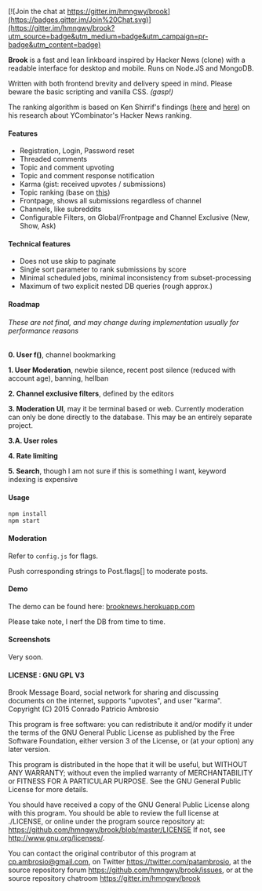 [![Join the chat at https://gitter.im/hmngwy/brook](https://badges.gitter.im/Join%20Chat.svg)](https://gitter.im/hmngwy/brook?utm_source=badge&utm_medium=badge&utm_campaign=pr-badge&utm_content=badge)

**Brook** is a fast and lean linkboard inspired by Hacker News (clone) with a readable interface for desktop and mobile. Runs on Node.JS and MongoDB.

Written with both frontend brevity and delivery speed in mind. Please beware the basic scripting and vanilla CSS. *(gasp!)*

The ranking algorithm is based on Ken Shirrif's findings ([here](http://www.righto.com/2013/11/how-hacker-news-ranking-really-works.html) and [here](http://www.righto.com/2009/06/how-does-newsyc-ranking-work.html)) on his research about YCombinator's Hacker News ranking.

#### Features

- Registration, Login, Password reset
- Threaded comments
- Topic and comment upvoting
- Topic and comment response notification
- Karma (gist: received upvotes / submissions)
- Topic ranking (base on [this](http://www.righto.com/2013/11/how-hacker-news-ranking-really-works.html))
- Frontpage, shows all submissions regardless of channel
- Channels, like subreddits
- Configurable Filters, on Global/Frontpage and Channel Exclusive (New, Show, Ask)

#### Technical features

- Does not use skip to paginate
- Single sort parameter to rank submissions by score
- Minimal scheduled jobs, minimal inconsistency from subset-processing
- Maximum of two explicit nested DB queries (rough approx.)

#### Roadmap
###### These are not final, and may change during implementation usually for performance reasons

**0. User f()**, channel bookmarking

**1. User Moderation**, newbie silence, recent post silence (reduced with account age), banning, hellban

**2. Channel exclusive filters**, defined by the editors

**3. Moderation UI**, may it be terminal based or web. Currently moderation can only be done directly to the database. This may be an entirely separate project.

**3.A. User roles**

**4. Rate limiting**

**5. Search**, though I am not sure if this is something I want, keyword indexing is expensive

#### Usage

```
npm install
npm start
```

#### Moderation

Refer to `config.js` for flags.

Push corresponding strings to Post.flags[] to moderate posts.

#### Demo

The demo can be found here: [brooknews.herokuapp.com](http://brooknews.herokuapp.com/)

Please take note, I nerf the DB from time to time.

#### Screenshots

Very soon.

#### LICENSE : GNU GPL V3

Brook Message Board, social network for sharing and discussing
documents on the internet, supports "upvotes", and user "karma".
Copyright (C) 2015 Conrado Patricio Ambrosio

This program is free software: you can redistribute it and/or modify
it under the terms of the GNU General Public License as published by
the Free Software Foundation, either version 3 of the License, or
(at your option) any later version.

This program is distributed in the hope that it will be useful,
but WITHOUT ANY WARRANTY; without even the implied warranty of
MERCHANTABILITY or FITNESS FOR A PARTICULAR PURPOSE.  See the
GNU General Public License for more details.

You should have received a copy of the GNU General Public License
along with this program. You should be able to review the full license
at ./LICENSE, or online under the program source repository at:
<https://github.com/hmngwy/brook/blob/master/LICENSE>
If not, see <http://www.gnu.org/licenses/>.

You can contact the original contributor of this program at
cp.ambrosio@gmail.com, on Twitter <https://twitter.com/patambrosio>, at
the source repository forum <https://github.com/hmngwy/brook/issues>, or
at the source repository chatroom <https://gitter.im/hmngwy/brook>
